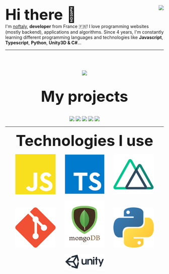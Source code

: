 
<img align="right" src="https://github-readme-stats.vercel.app/api?username=noftaly&show_icons=true&hide_border=true" />
<font size="10">
<b>
Hi there 👋
</b>
</font>
<br>
I'm <a href="https://nessmc.fr">noftaly</a>, <b>developer</b> from France 🇫🇷! I love programming websites (mostly backend), applications and algorithms. Since 4 years, I'm constantly learning different programming languages and technologies like <b>Javascript</b>, <b>Typescript</b>, <b>Python</b>, <b>Unity3D & C#</b>...

___

<p align="center">
	<br>
	<br>
	<br>
	<img src="https://img.shields.io/badge/DISCORD-noftaly%230359-7289DA?style=for-the-badge" />
	<br>
	<br>
	<br>
	<font size="10">
		<b>
			My projects
		</b>
	</font>
	<br>
	<br>
	<br>
	<img src="https://github-readme-stats.vercel.app/api/pin/?username=Skript-MC&repo=Swan" />
	<img src="https://github-readme-stats.vercel.app/api/pin/?username=noftaly&repo=MineField" />
	<img src="https://github-readme-stats.vercel.app/api/pin/?username=noftaly&repo=trello-clone" />
	<img src="https://github-readme-stats.vercel.app/api/pin/?username=noftaly&repo=CoinsRun" />
	<img src="https://github-readme-stats.vercel.app/api/pin/?username=noftaly&repo=LadderGame" />
</p>

___

<p align="center">
	<font size="10">
		<b>
		Technologies I use
		</b>
	</font>
</p>

<p align="center">
	<img src="./images/javascript.png" width="128"/>
	&nbsp;&nbsp;&nbsp;&nbsp;&nbsp;
	<img src="./images/typescript.png" width="128"/>
	&nbsp;&nbsp;&nbsp;&nbsp;&nbsp;
	<img src="./images/vuejs.png" width="128" />
	<br>
	<br>
	<img src="./images/git.png" width="128" />
	&nbsp;&nbsp;&nbsp;&nbsp;&nbsp;
	<img src="./images/mongodb.png" width="128" />
	&nbsp;&nbsp;&nbsp;&nbsp;&nbsp;
	<img src="./images/python.png" width="128" />
	<br><br>
	<img src="./images/unity.png" width="128" />
</p>
